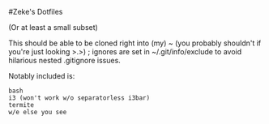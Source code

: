 #Zeke's Dotfiles

(Or at least a small subset)

This should be able to be cloned right into (my) ~ (you probably shouldn't if you're just looking >.>) ; ignores are set in ~/.git/info/exclude to avoid hilarious nested .gitignore issues.

Notably included is:
```
bash
i3 (won't work w/o separatorless i3bar)
termite
w/e else you see
```
